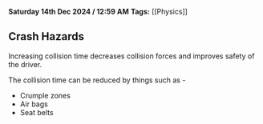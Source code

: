 **Saturday 14th Dec 2024 / 12:59 AM**
**Tags:** [[Physics]]
## Crash Hazards
Increasing collision time decreases collision forces and improves safety of the driver.

The collision time can be reduced by things such as -
- Crumple zones
- Air bags
- Seat belts